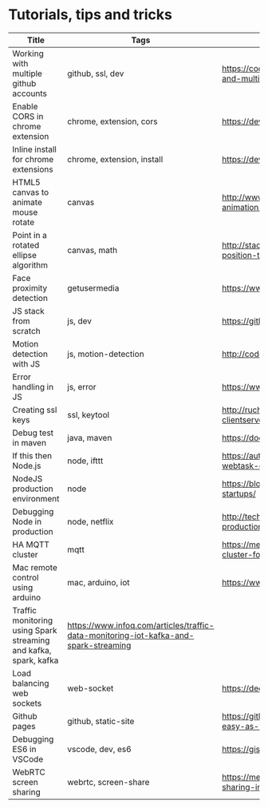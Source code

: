 # Tutorials, tips and tricks

Title  | Tags | Link
------------ | ---------- | --------------
Working with multiple github accounts | github, ssl, dev | https://code.tutsplus.com/tutorials/quick-tip-how-to-work-with-github-and-multiple-accounts--net-22574
Enable CORS in chrome extension | chrome, extension, cors | https://developer.chrome.com/extensions/xhr
Inline install for chrome extensions | chrome, extension, install | https://developer.chrome.com/webstore/inline_installation?hl=en
HTML5 canvas to animate mouse rotate | canvas | http://www.lonhosford.com/lonblog/2011/10/23/html5-canvas-based-animation-rotate-arrow-to-mouse-position/
Point in a rotated ellipse algorithm | canvas, math | http://stackoverflow.com/questions/7946187/point-and-ellipse-rotated-position-test-algorithm
Face proximity detection | getusermedia | https://www.sitepoint.com/face-proximity-detection-with-javascript/
JS stack from scratch | js, dev | https://github.com/verekia/js-stack-from-scratch
Motion detection with JS | js, motion-detection | http://codersblock.com/blog/motion-detection-with-javascript/
Error handling in JS | js, error | https://www.sitepoint.com/proper-error-handling-javascript/
Creating ssl keys | ssl, keytool | http://ruchirawageesha.blogspot.in/2010/07/how-to-create-clientserver-keystores.html
Debug test in maven | java, maven | https://doc.nuxeo.com/corg/how-to-debug-a-test-run-with-maven/
If this then Node.js | node, ifttt | https://auth0.com/blog/if-this-then-node-dot-js-extending-ifttt-with-webtask-dot-io/
NodeJS production environment | node | https://blog.risingstack.com/nodejs-production-environment-for-startups/
Debugging Node in production | node, netflix | http://techblog.netflix.com/2015/12/debugging-nodejs-in-production.html
HA MQTT cluster | mqtt | https://medium.com/@lelylan/how-to-build-an-high-availability-mqtt-cluster-for-the-internet-of-things-8011a06bd000
Mac remote control using arduino | mac, arduino, iot | https://www.sitepoint.com/remote-control-mac-node-js-arduino/
Traffic monitoring using Spark streaming and kafka, spark, kafka | https://www.infoq.com/articles/traffic-data-monitoring-iot-kafka-and-spark-streaming
Load balancing web sockets | web-socket | https://deepstream.io/blog/load-balancing-websocket-connections/
Github pages | github, static-site | https://github.com/blog/2289-publishing-with-github-pages-now-as-easy-as-1-2-3
Debugging ES6 in VSCode | vscode, dev, es6 | https://gist.github.com/dchowitz/83bdd807b5fa016775f98065b381ca4e
WebRTC screen sharing | webrtc, screen-share | https://medium.com/@chris_82106/implementing-webrtc-screen-sharing-in-a-web-app-late-2016-51c1a2642e4#.gneagpasl

